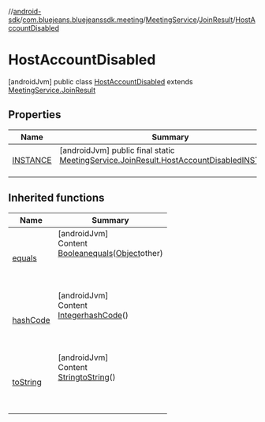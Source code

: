 //[android-sdk](../../../../../index.md)/[com.bluejeans.bluejeanssdk.meeting](../../../index.md)/[MeetingService](../../index.md)/[JoinResult](../index.md)/[HostAccountDisabled](index.md)



# HostAccountDisabled  
 [androidJvm] public class [HostAccountDisabled](index.md) extends [MeetingService.JoinResult](../index.md)   


## Properties  
  
|  Name |  Summary | 
|---|---|
| <a name="com.bluejeans.bluejeanssdk.meeting/MeetingService.JoinResult.HostAccountDisabled/INSTANCE/#/PointingToDeclaration/"></a>[INSTANCE](index.md#-584307688%2FProperties%2F-435046686)| <a name="com.bluejeans.bluejeanssdk.meeting/MeetingService.JoinResult.HostAccountDisabled/INSTANCE/#/PointingToDeclaration/"></a> [androidJvm] public final static [MeetingService.JoinResult.HostAccountDisabled](index.md)[INSTANCE](index.md#-584307688%2FProperties%2F-435046686)  <br>   <br>|


## Inherited functions  
  
|  Name |  Summary | 
|---|---|
| <a name="kotlin/MeetingService.JoinResult.HostAccountDisabled/equals/#kotlin.Any?/PointingToDeclaration/"></a>[equals](index.md#-1495316589%2FFunctions%2F-435046686)| <a name="kotlin/MeetingService.JoinResult.HostAccountDisabled/equals/#kotlin.Any?/PointingToDeclaration/"></a>[androidJvm]  <br>Content  <br>[Boolean](https://developer.android.com/reference/kotlin/java/lang/Boolean.html)[equals](index.md#-1495316589%2FFunctions%2F-435046686)([Object](https://developer.android.com/reference/kotlin/java/lang/Object.html)other)  <br>  <br><br><br>|
| <a name="kotlin/MeetingService.JoinResult.HostAccountDisabled/hashCode/#/PointingToDeclaration/"></a>[hashCode](index.md#-1958641677%2FFunctions%2F-435046686)| <a name="kotlin/MeetingService.JoinResult.HostAccountDisabled/hashCode/#/PointingToDeclaration/"></a>[androidJvm]  <br>Content  <br>[Integer](https://developer.android.com/reference/kotlin/java/lang/Integer.html)[hashCode](index.md#-1958641677%2FFunctions%2F-435046686)()  <br>  <br><br><br>|
| <a name="kotlin/MeetingService.JoinResult.HostAccountDisabled/toString/#/PointingToDeclaration/"></a>[toString](index.md#-2136807742%2FFunctions%2F-435046686)| <a name="kotlin/MeetingService.JoinResult.HostAccountDisabled/toString/#/PointingToDeclaration/"></a>[androidJvm]  <br>Content  <br>[String](https://developer.android.com/reference/kotlin/java/lang/String.html)[toString](index.md#-2136807742%2FFunctions%2F-435046686)()  <br>  <br><br><br>|


